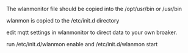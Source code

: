 The wlanmonitor file should be copied into the /opt/usr/bin or /usr/bin

wlanmon is copied to the /etc/init.d directory 

edit mqtt settings in wlanmonitor to direct data to your own broaker. 

run /etc/init.d/wlanmon enable and /etc/init.d/wlanmon start

